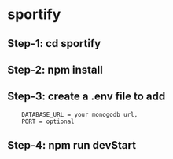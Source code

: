 # sportify

## Step-1: cd sportify

## Step-2: npm install

## Step-3: create a .env file to add
        DATABASE_URL = your monogodb url,
        PORT = optional

## Step-4: npm run devStart
